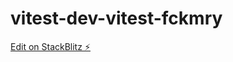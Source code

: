 # vitest-dev-vitest-fckmry

[Edit on StackBlitz ⚡️](https://stackblitz.com/edit/vitest-dev-vitest-fckmry)